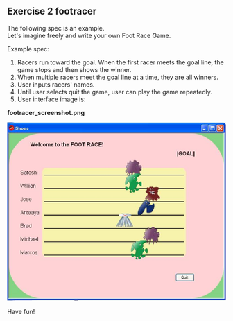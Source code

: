Exercise 2 footracer
----------------------

The following spec is an example. <br>
Let's imagine freely and write your own Foot Race Game.  <br>

Example spec: <br>
1. Racers run toward the goal. When the first racer meets the goal line, the game stops and then shows the winner.
2. When multiple racers meet the goal line at a time, they are all winners.
3. User inputs racers' names.
4. Until user selects quit the game, user can play the game repeatedly.
5. User interface image is:


**footracer\_screenshot.png**

![footracer\_screenshot.jpg](http://github.com/ashbb/shoes_tutorial_html/raw/master/images/footracer_screenshot.jpg)

Have fun!
